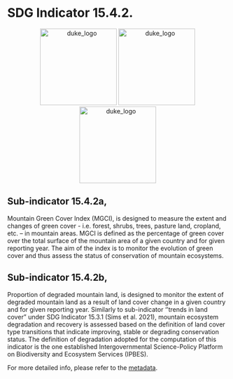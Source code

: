 # SDG Indicator 15.4.2.

<center style="inline-block">
    <img 
        src="https://raw.githubusercontent.com/sepal-contrib/sepal_mgci/main/utils/img/sdg.png" 
        alt="duke_logo" 
        height="175" 
        class="ma-3"
    />
    <img 
        src="https://raw.githubusercontent.com/sepal-contrib/sepal_mgci/main/utils/img/sdg15.png" 
        alt="duke_logo" 
        height="175" 
        class="ma-3"
    />
    <img 
        src="https://raw.githubusercontent.com/sepal-contrib/sepal_mgci/main/utils/img/sdg1542.png" 
        alt="duke_logo" 
        height="175" 
        class="ma-3"
    />
</center>

## Sub-indicator 15.4.2a, 

Mountain Green Cover Index (MGCI), is designed to measure the extent and changes of green cover - i.e. forest, shrubs, trees, pasture land, cropland, etc. – in mountain areas. MGCI is defined as the percentage of green cover over the total surface of the mountain area of a given country and for given reporting year. The aim of the index is to monitor the evolution of green cover and thus assess the status of conservation of mountain ecosystems.

## Sub-indicator 15.4.2b, 


Proportion of degraded mountain land, is designed to monitor the extent of degraded mountain land as a result of land cover change in a given country and for given reporting year. Similarly to sub-indicator ‘’trends in land cover” under SDG Indicator 15.3.1 (Sims et al. 2021), mountain ecosystem degradation and recovery is assessed based on the definition of land cover type transitions that indicate improving, stable or degrading conservation status. The definition of degradation adopted for the computation of this indicator is the one established Intergovernmental Science-Policy Platform on Biodiversity and Ecosystem Services (IPBES).

For more detailed info, please refer to the <a href="https://unstats.un.org/sdgs/metadata/files/Metadata-15-04-02.pdf" target="_blank">metadata</a>.